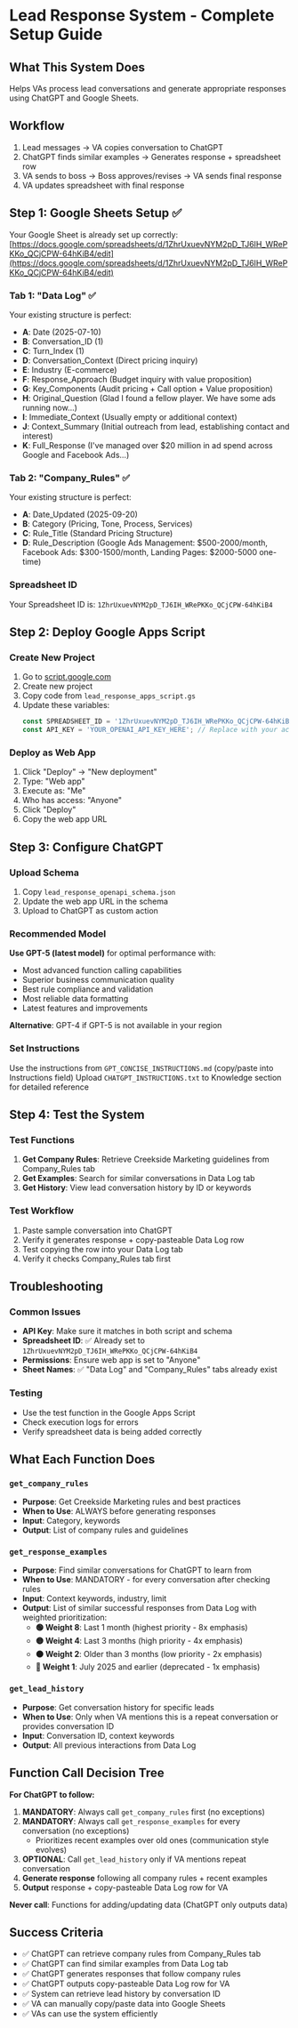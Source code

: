 # Lead Response System - Complete Setup Guide

## What This System Does
Helps VAs process lead conversations and generate appropriate responses using ChatGPT and Google Sheets.

## Workflow
1. Lead messages → VA copies conversation to ChatGPT
2. ChatGPT finds similar examples → Generates response + spreadsheet row
3. VA sends to boss → Boss approves/revises → VA sends final response
4. VA updates spreadsheet with final response

## Step 1: Google Sheets Setup ✅

Your Google Sheet is already set up correctly: [https://docs.google.com/spreadsheets/d/1ZhrUxuevNYM2pD_TJ6IH_WRePKKo_QCjCPW-64hKiB4/edit](https://docs.google.com/spreadsheets/d/1ZhrUxuevNYM2pD_TJ6IH_WRePKKo_QCjCPW-64hKiB4/edit)

### Tab 1: "Data Log" ✅
Your existing structure is perfect:
- **A**: Date (2025-07-10)
- **B**: Conversation_ID (1)
- **C**: Turn_Index (1)
- **D**: Conversation_Context (Direct pricing inquiry)
- **E**: Industry (E-commerce)
- **F**: Response_Approach (Budget inquiry with value proposition)
- **G**: Key_Components (Audit pricing + Call option + Value proposition)
- **H**: Original_Question (Glad I found a fellow player. We have some ads running now...)
- **I**: Immediate_Context (Usually empty or additional context)
- **J**: Context_Summary (Initial outreach from lead, establishing contact and interest)
- **K**: Full_Response (I've managed over $20 million in ad spend across Google and Facebook Ads...)

### Tab 2: "Company_Rules" ✅
Your existing structure is perfect:
- **A**: Date_Updated (2025-09-20)
- **B**: Category (Pricing, Tone, Process, Services)
- **C**: Rule_Title (Standard Pricing Structure)
- **D**: Rule_Description (Google Ads Management: $500-2000/month, Facebook Ads: $300-1500/month, Landing Pages: $2000-5000 one-time)

### Spreadsheet ID
Your Spreadsheet ID is: `1ZhrUxuevNYM2pD_TJ6IH_WRePKKo_QCjCPW-64hKiB4`

## Step 2: Deploy Google Apps Script

### Create New Project
1. Go to [script.google.com](https://script.google.com)
2. Create new project
3. Copy code from `lead_response_apps_script.gs`
4. Update these variables:
   ```javascript
   const SPREADSHEET_ID = '1ZhrUxuevNYM2pD_TJ6IH_WRePKKo_QCjCPW-64hKiB4'; // ✅ Already set
   const API_KEY = 'YOUR_OPENAI_API_KEY_HERE'; // Replace with your actual API key // ✅ Already set
   ```

### Deploy as Web App
1. Click "Deploy" → "New deployment"
2. Type: "Web app"
3. Execute as: "Me"
4. Who has access: "Anyone"
5. Click "Deploy"
6. Copy the web app URL

## Step 3: Configure ChatGPT

### Upload Schema
1. Copy `lead_response_openapi_schema.json`
2. Update the web app URL in the schema
3. Upload to ChatGPT as custom action

### Recommended Model
**Use GPT-5 (latest model)** for optimal performance with:
- Most advanced function calling capabilities
- Superior business communication quality
- Best rule compliance and validation
- Most reliable data formatting
- Latest features and improvements

**Alternative**: GPT-4 if GPT-5 is not available in your region

### Set Instructions
Use the instructions from `GPT_CONCISE_INSTRUCTIONS.md` (copy/paste into Instructions field)
Upload `CHATGPT_INSTRUCTIONS.txt` to Knowledge section for detailed reference

## Step 4: Test the System

### Test Functions
1. **Get Company Rules**: Retrieve Creekside Marketing guidelines from Company_Rules tab
2. **Get Examples**: Search for similar conversations in Data Log tab
3. **Get History**: View lead conversation history by ID or keywords

### Test Workflow
1. Paste sample conversation into ChatGPT
2. Verify it generates response + copy-pasteable Data Log row
3. Test copying the row into your Data Log tab
4. Verify it checks Company_Rules tab first

## Troubleshooting

### Common Issues
- **API Key**: Make sure it matches in both script and schema
- **Spreadsheet ID**: ✅ Already set to `1ZhrUxuevNYM2pD_TJ6IH_WRePKKo_QCjCPW-64hKiB4`
- **Permissions**: Ensure web app is set to "Anyone"
- **Sheet Names**: ✅ "Data Log" and "Company_Rules" tabs already exist

### Testing
- Use the test function in the Google Apps Script
- Check execution logs for errors
- Verify spreadsheet data is being added correctly

## What Each Function Does

### `get_company_rules`
- **Purpose**: Get Creekside Marketing rules and best practices
- **When to Use**: ALWAYS before generating responses
- **Input**: Category, keywords
- **Output**: List of company rules and guidelines

### `get_response_examples`
- **Purpose**: Find similar conversations for ChatGPT to learn from
- **When to Use**: MANDATORY - for every conversation after checking rules
- **Input**: Context keywords, industry, limit
- **Output**: List of similar successful responses from Data Log with weighted prioritization:
  - **🟢 Weight 8**: Last 1 month (highest priority - 8x emphasis)
  - **🟡 Weight 4**: Last 3 months (high priority - 4x emphasis)
  - **🟠 Weight 2**: Older than 3 months (low priority - 2x emphasis)
  - **🔴 Weight 1**: July 2025 and earlier (deprecated - 1x emphasis)

### `get_lead_history`
- **Purpose**: Get conversation history for specific leads
- **When to Use**: Only when VA mentions this is a repeat conversation or provides conversation ID
- **Input**: Conversation ID, context keywords
- **Output**: All previous interactions from Data Log

## Function Call Decision Tree

**For ChatGPT to follow:**

1. **MANDATORY**: Always call `get_company_rules` first (no exceptions)
2. **MANDATORY**: Always call `get_response_examples` for every conversation (no exceptions)
   - Prioritizes recent examples over old ones (communication style evolves)
3. **OPTIONAL**: Call `get_lead_history` only if VA mentions repeat conversation
4. **Generate response** following all company rules + recent examples
5. **Output** response + copy-pasteable Data Log row for VA

**Never call**: Functions for adding/updating data (ChatGPT only outputs data)

## Success Criteria
- ✅ ChatGPT can retrieve company rules from Company_Rules tab
- ✅ ChatGPT can find similar examples from Data Log tab
- ✅ ChatGPT generates responses that follow company rules
- ✅ ChatGPT outputs copy-pasteable Data Log row for VA
- ✅ System can retrieve lead history by conversation ID
- ✅ VA can manually copy/paste data into Google Sheets
- ✅ VAs can use the system efficiently
